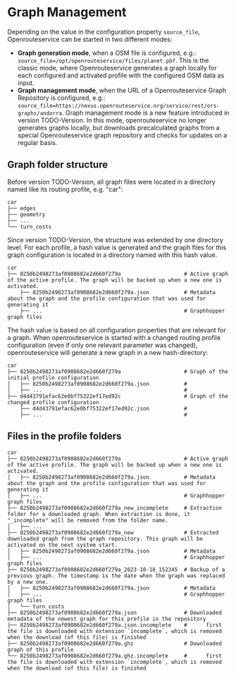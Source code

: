 # Graph Management 

Depending on the value in the configuration property `source_file`, Openrouteservice can be started in two different modes:

* **Graph generation mode**, when a OSM file is configured, e.g.: `source_file=/opt/openrouteservice/files/planet.pbf`. This is the classic mode, where Openrouteservice generates a graph locally for each configured and activated profile with the configured OSM data as input. 
* **Graph management mode**, when the URL of a Openrouteservice Graph Repository is configured, e.g.: `source_file=https://nexus.openrouteservice.org/service/rest/ors-graphs/andorra`. Graph management mode is a new feature introduced in version TODO-Version. In this mode, openrouteservice no longer generates graphs locally, but downloads precalculated graphs from a special Openrouteservice graph repository and checks for updates on a regular basis.

## Graph folder structure

Before version TODO-Version, all graph files were located in a directory named like its routing profile, e.g. "car":

```commandline
car
├── edges
├── geometry
├── ...
└── turn_costs
```

Since version TODO-Version, the structure was extended by one directory level. 
For each profile, a hash value is generated and the graph files for this graph configuration is located in a directory named with this hash value.

```commandline
car
├── 8250b2498273af0908682e2d660f279a                    # Active graph of the active profile. The graph will be backed up when a new one is activated.
    ├── 8250b2498273af0908682e2d660f279a.json           # Metadata about the graph and the profile configuration that was used for generating it 
    ├── ...                                             # Graphhopper graph files
```

The hash value is based on all configuration properties that are relevant for a graph.
When openrouteservice is started with a changed routing profile configuration (even if only one relevant parameter was changed), 
openrouteservice will generate a new graph in a new hash-directory:

```commandline
car
├── 8250b2498273af0908682e2d660f279a                    # Graph of the initial profile configuration
│   ├── 8250b2498273af0908682e2d660f279a.json           #  
│   ├── ...                                             # 
├── d4d43791efac62e0bf75322ef17ed92c                    # Graph of the changed profile configuration
    ├── d4d43791efac62e0bf75322ef17ed92c.json           #  
    ├── ...                                             # 
```


## Files in the profile folders

```commandline
car
├── 8250b2498273af0908682e2d660f279a                    # Active graph of the active profile. The graph will be backed up when a new one is activated.
│   ├── 8250b2498273af0908682e2d660f279a.json           # Metadata about the graph and the profile configuration that was used for generating it 
│   ├── ...                                             # Graphhopper graph files
├── 8250b2498273af0908682e2d660f279a_new_incomplete     # Extraction folder for a downloaded graph. When extraction is done, it "_incomplete" will be removed from the folder name.  
│   ├── ...                                             
├── 8250b2498273af0908682e2d660f279a_new                # Extracted downloaded graph from the graph repository. This graph will be activated on the next system start.  
│   ├── 8250b2498273af0908682e2d660f279a.json           # Metadata
│   ├── ...                                             # Graphhopper graph files
├── 8250b2498273af0908682e2d660f279a_2023-10-18_152345  # Backup of a previous graph. The timestamp is the date when the graph was replaced by a new one. 
│   ├── 8250b2498273af0908682e2d660f279a.json           # Metadata
│   ├── ...                                             # Graphhopper graph files
│   └── turn_costs
├── 8250b2498273af0908682e2d660f279a.json               # Downloaded metadata of the newest graph for this profile in the repository 
├── 8250b2498273af0908682e2d660f279a.json.incomplete    #      first the file is downloaded with extension `incomplete`, which is removed when the download (of this file) is finished
├── 8250b2498273af0908682e2d660f279a.ghz                # Downloaded graph of this profile 
└── 8250b2498273af0908682e2d660f279a.ghz.incomplete     #      first the file is downloaded with extension `incomplete`, which is removed when the download (of this file) is finished
```


```commandline
```
